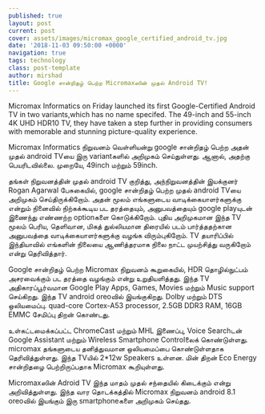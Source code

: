 ```yaml
---
published: true
layout: post
current: post
cover: assets/images/micromax_google_certified_android_tv.jpg
date: '2018-11-03 09:50:00 +0000'
navigation: true
tags: technology
class: post-template
author: mirshad
title: Google சான்றிதழ் பெற்ற Micromaxஸின் முதல் Android TV!
---
```


Micromax Informatics on Friday launched its first Google-Certified Android TV in two variants,which has no name specifed. The 49-inch and 55-inch 4K UHD HDR10 TV, they have taken a step further in providing consumers with memorable and stunning picture-quality experience.

Micromax Informatics நிறுவனம் வெள்ளியன்று google சான்றிதழ் பெற்ற அதன் முதல் android TVயை இரு variantகளில் அறிமுகம் செய்துள்ளது. ஆனால், அதற்கு பெயரிடவில்லை. முறையே, 49inch மற்றும் 59inch.

தங்கள் நிறுவனத்தின் முதல் android TV குறித்து, அந்நிறுவனத்தின் இயக்குனர் Rogan Agarwal பேசுகையில், google சான்றிதழ் பெற்ற முதல் android TVயை அறிமுகம் செய்திருக்கிறோம். அதன் மூலம் எங்களுடைய வாடிக்கையாளர்களுக்கு என்றும் நினைவில் நிற்கக்கூடிய பட தரத்தையும், அனுபவத்தையும் google playயுடன் இணைந்து எண்ணற்ற optionகளை கொடுக்கிறோம். புதிய அறிமுகமான இந்த TV மூலம் பெரிய, தெளிவான, மிகத் துல்லியமான திரையில் படம் பார்த்ததற்கான அனுபவத்தை வாடிக்கையாளர்களுக்கு வழங்க விரும்புகிறோம். TV தயாரிப்பில் இந்தியாவில் எங்களின் நிலையை ஆணித்தரமாக நிலை நாட்ட முயற்சித்து வருகிறோம் என்று தெரிவித்தார்.

Google சான்றிதழ் பெற்ற Micromax நிறுவனம் கூறுகையில், HDR தொழில்நுட்பம் அசரவைக்கும் பட தரத்தை வழங்கும் என்று உறுதியளித்தது. இந்த TV அதிகாரப்பூர்வமான Google Play Apps, Games, Movies மற்றும் Music support செய்கிறது. இந்த TV android oreoவில் இயங்குகிறது. Dolby மற்றும் DTS ஒலியமைப்பு. quad-core Cortex-A53 processor, 2.5GB DDR3 RAM, 16GB EMMC சேமிப்பு திறன் கொண்டது.

உள்கட்டமைக்கப்பட்ட ChromeCast மற்றும் MHL இணைப்பு, Voice Searchடன் Google Assistant மற்றும் Wireless Smartphone Controlலைக் கொண்டுள்ளது. micromax தங்களுடைய தனித்துவமான ஒலியமைப்பை கொண்டுள்ளதாக தெரிவித்துள்ளது. இந்த TVயில் 2*12w Speakers உள்ளன. மின் திறன் Eco Energy சான்றிதழை பெற்றிருப்பதாக Micromax கூறியுள்ளது.

Micromaxஸின் Adroid TV இந்த மாதம் முதல் சந்தையில் கிடைக்கும் என்று அறிவித்துள்ளது. இந்த வார தொடக்கத்தில் Micromax நிறுவனம் android 8.1 oreoவில் இயங்கும் இரு smartphoneகளை அறிமுகம் செய்தது.